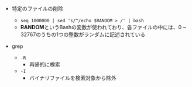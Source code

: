 - 特定のファイルの削除
    - `seq 1000000 | sed 's/^/echo $RANDOM > /' | bash`
    - **RANDOM**というBashの変数が使われており、各ファイルの中には、0 ~ 32767のうちの1つの整数がランダムに記述されている

- grep
    - `-R`
        - 再帰的に検索
    - `-I`
        - バイナリファイルを検索対象から除外